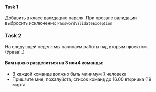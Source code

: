 #### Task 1

Добавить в класс валидацию пароля.
При провале валидации выбросить исключение: `PasswordValidateException`

### Task 2
На следующей неделе мы начинаем работы над вторым проектом. (Урааа!..)
#### Вам нужно разделиться на 3 или 4 команды:
- В каждой команде должно быть минимум 3 человека
- Пришлите мне, пожалуйста, список команд до 16.00 вторника (19 марта)














